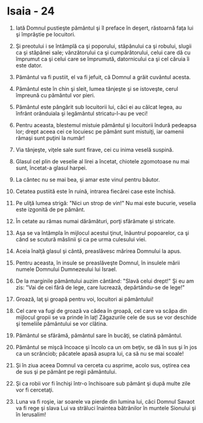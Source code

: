 # Isaia - 24

1. Iată Domnul pustieşte pământul şi îl preface în deşert, răstoarnă faţa lui şi împrăştie pe locuitori.

2. Şi preotului i se întâmplă ca şi poporului, stăpânului ca şi robului, slugii ca şi stăpânei sale; vânzătorului ca şi cumpărătorului, celui care dă cu împrumut ca şi celui care se împrumută, datornicului ca şi cel căruia îi este dator.

3. Pământul va fi pustiit, el va fi jefuit, că Domnul a grăit cuvântul acesta.

4. Pământul este în chin şi sleit, lumea tânjeşte şi se istoveşte, cerul împreună cu pământul vor pieri.

5. Pământul este pângărit sub locuitorii lui, căci ei au călcat legea, au înfrânt orânduiala şi legământul stricatu-l-au pe veci!

6. Pentru aceasta, blestemul mistuie pământul şi locuitorii îndură pedeapsa lor; drept aceea cei ce locuiesc pe pământ sunt mistuiţi, iar oamenii rămaşi sunt puţini la număr!

7. Via tânjeşte, viţele sale sunt firave, cei cu inima veselă suspină.

8. Glasul cel plin de veselie al lirei a încetat, chiotele zgomotoase nu mai sunt, încetat-a glasul harpei.

9. La cântec nu se mai bea, şi amar este vinul pentru băutor.

10. Cetatea pustiită este în ruină, intrarea fiecărei case este închisă.

11. Pe uliţă lumea strigă: "Nici un strop de vin!" Nu mai este bucurie, veselia este izgonită de pe pământ.

12. În cetate au rămas numai dărâmături, porţi sfărâmate şi stricate.

13. Aşa se va întâmpla în mijlocul acestui ţinut, înăuntrul popoarelor, ca şi când se scutură măslinii şi ca pe urma culesului viei.

14. Aceia înalţă glasul şi cântă, preaslăvesc mărirea Domnului la apus.

15. Pentru aceasta, în insule se preaslăveşte Domnul, în insulele mării numele Domnului Dumnezeului lui Israel.

16. De la marginile pământului auzim cântând: "Slavă celui drept!" Şi eu am zis: "Vai de cei fără de lege, care lucrează, depărtându-se de lege!"

17. Groază, laţ şi groapă pentru voi, locuitori ai pământului!

18. Cel care va fugi de groază va cădea în groapă, cel care va scăpa din mijlocul gropii se va prinde în laţ! Zăgazurile cele de sus se vor deschide şi temeliile pământului se vor clătina.

19. Pământul se sfărâmă, pământul sare în bucăţi, se clatină pământul.

20. Pământul se mişcă încoace şi încolo ca un om beţiv, se dă în sus şi în jos ca un scrânciob; păcatele apasă asupra lui, ca să nu se mai scoale!

21. Şi în ziua aceea Domnul va cerceta cu asprime, acolo sus, oştirea cea de sus şi pe pământ pe regii pământului.

22. Şi ca robii vor fi închişi într-o închisoare sub pământ şi după multe zile vor fi cercetaţi.

23. Luna va fi roşie, iar soarele va pierde din lumina lui, căci Domnul Savaot va fi rege şi slava Lui va străluci înaintea bătrânilor în muntele Sionului şi în Ierusalim!

